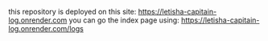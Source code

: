 this repository is deployed on this site: https://letisha-capitain-log.onrender.com
you can go the index page using: https://letisha-capitain-log.onrender.com/logs
